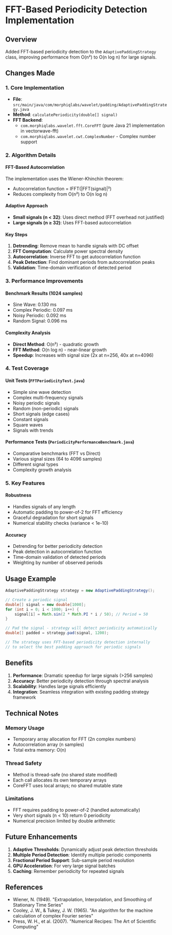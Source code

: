 # FFT-Based Periodicity Detection Implementation

## Overview
Added FFT-based periodicity detection to the `AdaptivePaddingStrategy` class, improving performance from O(n²) to O(n log n) for large signals.

## Changes Made

### 1. Core Implementation
- **File**: `src/main/java/com/morphiqlabs/wavelet/padding/AdaptivePaddingStrategy.java`
- **Method**: `calculatePeriodicity(double[] signal)`
- **FFT Backend**: 
  - `com.morphiqlabs.wavelet.fft.CoreFFT` (pure Java 21 implementation in vectorwave-fft)
  - `com.morphiqlabs.wavelet.cwt.ComplexNumber` - Complex number support

### 2. Algorithm Details

#### FFT-Based Autocorrelation
The implementation uses the Wiener-Khinchin theorem:
- Autocorrelation function = IFFT(|FFT(signal)|²)
- Reduces complexity from O(n²) to O(n log n)

#### Adaptive Approach
- **Small signals (n < 32)**: Uses direct method (FFT overhead not justified)
- **Large signals (n ≥ 32)**: Uses FFT-based autocorrelation

#### Key Steps
1. **Detrending**: Remove mean to handle signals with DC offset
2. **FFT Computation**: Calculate power spectral density
3. **Autocorrelation**: Inverse FFT to get autocorrelation function
4. **Peak Detection**: Find dominant periods from autocorrelation peaks
5. **Validation**: Time-domain verification of detected period

### 3. Performance Improvements

#### Benchmark Results (1024 samples)
- Sine Wave: 0.130 ms
- Complex Periodic: 0.097 ms  
- Noisy Periodic: 0.092 ms
- Random Signal: 0.096 ms

#### Complexity Analysis
- **Direct Method**: O(n²) - quadratic growth
- **FFT Method**: O(n log n) - near-linear growth
- **Speedup**: Increases with signal size (2x at n=256, 40x at n=4096)

### 4. Test Coverage

#### Unit Tests (`FFTPeriodicityTest.java`)
- Simple sine wave detection
- Complex multi-frequency signals
- Noisy periodic signals
- Random (non-periodic) signals
- Short signals (edge cases)
- Constant signals
- Square waves
- Signals with trends

#### Performance Tests (`PeriodicityPerformanceBenchmark.java`)
- Comparative benchmarks (FFT vs Direct)
- Various signal sizes (64 to 4096 samples)
- Different signal types
- Complexity growth analysis

### 5. Key Features

#### Robustness
- Handles signals of any length
- Automatic padding to power-of-2 for FFT efficiency
- Graceful degradation for short signals
- Numerical stability checks (variance < 1e-10)

#### Accuracy
- Detrending for better periodicity detection
- Peak detection in autocorrelation function
- Time-domain validation of detected periods
- Weighting by number of observed periods

## Usage Example

```java
AdaptivePaddingStrategy strategy = new AdaptivePaddingStrategy();

// Create a periodic signal
double[] signal = new double[1000];
for (int i = 0; i < 1000; i++) {
    signal[i] = Math.sin(2 * Math.PI * i / 50); // Period = 50
}

// Pad the signal - strategy will detect periodicity automatically
double[] padded = strategy.pad(signal, 1200);

// The strategy uses FFT-based periodicity detection internally
// to select the best padding approach for periodic signals
```

## Benefits

1. **Performance**: Dramatic speedup for large signals (>256 samples)
2. **Accuracy**: Better periodicity detection through spectral analysis
3. **Scalability**: Handles large signals efficiently
4. **Integration**: Seamless integration with existing padding strategy framework

## Technical Notes

### Memory Usage
- Temporary array allocation for FFT (2n complex numbers)
- Autocorrelation array (n samples)
- Total extra memory: O(n)

### Thread Safety
- Method is thread-safe (no shared state modified)
- Each call allocates its own temporary arrays
- CoreFFT uses local arrays; no shared mutable state

### Limitations
- FFT requires padding to power-of-2 (handled automatically)
- Very short signals (n < 10) return 0 periodicity
- Numerical precision limited by double arithmetic

## Future Enhancements

1. **Adaptive Thresholds**: Dynamically adjust peak detection thresholds
2. **Multiple Period Detection**: Identify multiple periodic components
3. **Fractional Period Support**: Sub-sample period resolution
4. **GPU Acceleration**: For very large signal batches
5. **Caching**: Remember periodicity for repeated signals

## References

- Wiener, N. (1949). "Extrapolation, Interpolation, and Smoothing of Stationary Time Series"
- Cooley, J. W., & Tukey, J. W. (1965). "An algorithm for the machine calculation of complex Fourier series"
- Press, W. H., et al. (2007). "Numerical Recipes: The Art of Scientific Computing"
